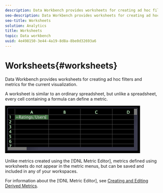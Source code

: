 ```yaml
---
description: Data Workbench provides worksheets for creating ad hoc filters and metrics for the current visualization.
seo-description: Data Workbench provides worksheets for creating ad hoc filters and metrics for the current visualization.
seo-title: Worksheets
solution: Analytics
title: Worksheets
topic: Data workbench
uuid: 4e498150-3e44-4a19-8d8a-8be0d32693a6
---
```


# Worksheets{#worksheets}

Data Workbench provides worksheets for creating ad hoc filters and metrics for the current visualization.

 A worksheet is similar to an ordinary spreadsheet, but unlike a spreadsheet, every cell containing a formula can define a metric.

![](assets/vis_Worksheet_TextAndFormula.png)

Unlike metrics created using the [!DNL Metric Editor], metrics defined using worksheets do not appear in the metric menus, but can be saved and included in any of your workspaces.

For information about the [!DNL Metric Editor], see [Creating and Editing Derived Metrics](../../../../home/c-get-started/c-admin-intrf/c-prof-mgr/c-drvd-mtrcs.md#concept-e41723b342a849309874b26232224a40). 
